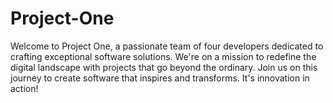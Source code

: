 # Project-One
Welcome to Project One, a passionate team of four developers dedicated to crafting exceptional software solutions. We're on a mission to redefine the digital landscape with projects that go beyond the ordinary. Join us on this journey to create software that inspires and transforms. It's innovation in action!
